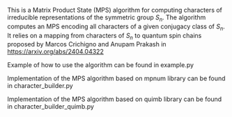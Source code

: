 This is a Matrix Product State (MPS) algorithm for computing characters of irreducible representations of the symmetric group $S_n$. 
The algorithm computes an MPS encoding all characters of a given conjugacy class of $S_n$. It relies on a mapping from characters of $S_n$ to quantum spin chains  proposed by
Marcos Crichigno and Anupam Prakash in https://arxiv.org/abs/2404.04322

Example of how to use the algorithm can be found in example.py

Implementation of the MPS algorithm based on mpnum library can be found in character_builder.py

Implementation of the MPS algorithm based on quimb library can be found in character_builder_quimb.py
